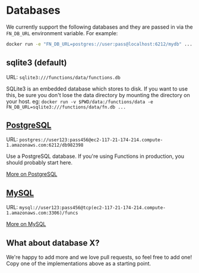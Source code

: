 
# Databases

We currently support the following databases and they are passed in via the `FN_DB_URL` environment variable. For example:

```sh
docker run -e "FN_DB_URL=postgres://user:pass@localhost:6212/mydb" ...
```

## sqlite3 (default)

URL: `sqlite3:///functions/data/functions.db`

SQLite3 is an embedded database which stores to disk. If you want to use this, be sure you don't lose the data directory by mounting
the directory on your host. eg: `docker run -v $PWD/data:/functions/data -e FN_DB_URL=sqlite3:///functions/data/fn.db ...`

## [PostgreSQL](http://www.postgresql.org/)

URL: `postgres://user123:pass456@ec2-117-21-174-214.compute-1.amazonaws.com:6212/db982398`

Use a PostgreSQL database. If you're using Functions in production, you should probably start here.

[More on PostgreSQL](postgres.md)

## [MySQL](https://www.mysql.com/)

URL: `mysql://user123:pass456@tcp(ec2-117-21-174-214.compute-1.amazonaws.com:3306)/funcs`

[More on MySQL](mysql.md)

## What about database X?

We're happy to add more and we love pull requests, so feel free to add one! Copy one of the implementations above as a starting point. 

